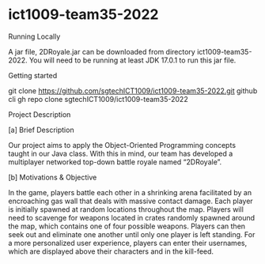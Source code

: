 # ict1009-team35-2022
Running Locally

A jar file, 2DRoyale.jar can be downloaded from directory ict1009-team35-2022. You will need to be running at least JDK 17.0.1 to run this jar file. 

Getting started

git clone https://github.com/sgtechICT1009/ict1009-team35-2022.git
github cli gh repo clone sgtechICT1009/ict1009-team35-2022

Project Description

[a] Brief Description

Our project aims to apply the Object-Oriented Programming concepts taught in our  Java class. With this in mind, our team has developed a multiplayer networked top-down battle royale named “2DRoyale”.

[b] Motivations & Objective

In the game, players battle each other in a shrinking arena facilitated by an encroaching gas wall that deals with massive contact damage. Each player is initially spawned at random locations throughout the map. Players will need to scavenge for weapons located in crates randomly spawned around the map, which contains one of four possible weapons. Players can then seek out and eliminate one another until only one player is left standing.
For a more personalized user experience, players can enter their usernames, which are displayed above their characters and in the kill-feed.
